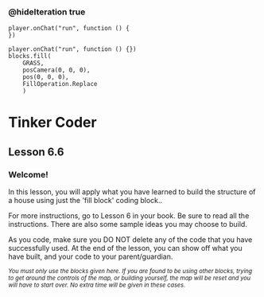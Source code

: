 ### @hideIteration true 

<!-- block combinations that will show up by default in their workspace -->
```template
player.onChat("run", function () {
})
```

<!-- blocks you want available to players, based on js code -->
```blocks
player.onChat("run", function () {})
blocks.fill(
    GRASS,
    posCamera(0, 0, 0),
    pos(0, 0, 0),
    FillOperation.Replace
    )

```

# Tinker Coder
## Lesson 6.6
### Welcome!

In this lesson, you will apply what you have learned to build the structure of a house using just the 'fill block' coding block..

For more instructions, go to Lesson 6 in your book. Be sure to read all the instructions. There are also some sample ideas you may choose to build. 

As you code, make sure you DO NOT delete any of the code that you have successfully used. At the end of the lesson, you can show off what you have built, and your code to your parent/guardian.

<sub>*You must only use the blocks given here. If you are found to be using other blocks, trying to get around the controls of the map, or building yourself, the map will be reset and you will have to start over. No extra time will be given in these cases.*</sub>
